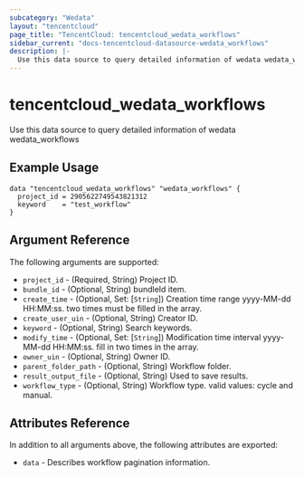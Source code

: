 ```yaml
---
subcategory: "Wedata"
layout: "tencentcloud"
page_title: "TencentCloud: tencentcloud_wedata_workflows"
sidebar_current: "docs-tencentcloud-datasource-wedata_workflows"
description: |-
  Use this data source to query detailed information of wedata wedata_workflows
---
```


# tencentcloud_wedata_workflows

Use this data source to query detailed information of wedata wedata_workflows

## Example Usage

```hcl
data "tencentcloud_wedata_workflows" "wedata_workflows" {
  project_id = 2905622749543821312
  keyword    = "test_workflow"
}
```

## Argument Reference

The following arguments are supported:

* `project_id` - (Required, String) Project ID.
* `bundle_id` - (Optional, String) bundleId item.
* `create_time` - (Optional, Set: [`String`]) Creation time range yyyy-MM-dd HH:MM:ss. two times must be filled in the array.
* `create_user_uin` - (Optional, String) Creator ID.
* `keyword` - (Optional, String) Search keywords.
* `modify_time` - (Optional, Set: [`String`]) Modification time interval yyyy-MM-dd HH:MM:ss. fill in two times in the array.
* `owner_uin` - (Optional, String) Owner ID.
* `parent_folder_path` - (Optional, String) Workflow folder.
* `result_output_file` - (Optional, String) Used to save results.
* `workflow_type` - (Optional, String) Workflow type. valid values: cycle and manual.

## Attributes Reference

In addition to all arguments above, the following attributes are exported:

* `data` - Describes workflow pagination information.



